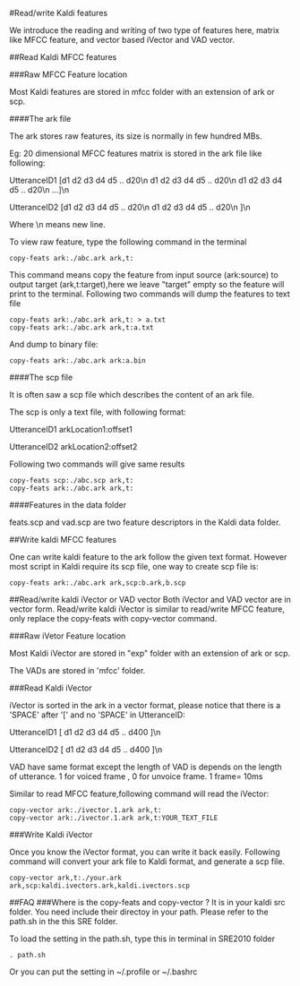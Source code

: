 #Read/write Kaldi features

We introduce the reading and writing of two type of features here, matrix like MFCC feature, and vector based iVector and VAD vector.

##Read Kaldi MFCC features

###Raw MFCC Feature location

Most Kaldi features are stored in mfcc folder with an extension of ark or scp.

####The ark file

The ark stores raw features, its size is normally in few hundred MBs.

Eg: 20 dimensional MFCC features matrix is stored in the ark file like following:

UtteranceID1 [d1 d2 d3 d4 d5 .. d20\n d1 d2 d3 d4 d5 .. d20\n d1 d2 d3 d4 d5 .. d20\n ...]\n

UtteranceID2 [d1 d2 d3 d4 d5 .. d20\n d1 d2 d3 d4 d5 .. d20\n ]\n

Where \n means new line.

To view raw feature, type the following command in the terminal
```
copy-feats ark:./abc.ark ark,t:
```
This command means copy the feature from input source (ark:source) to output target (ark,t:target),here we leave "target" empty so the feature will print to the terminal.
Following two commands will dump the features to text file
```
copy-feats ark:./abc.ark ark,t: > a.txt
copy-feats ark:./abc.ark ark,t:a.txt
```
And dump to binary file:
```
copy-feats ark:./abc.ark ark:a.bin
```


####The scp file

It is often saw a scp file which describes the content of an ark file.

The scp is only a text file, with following format:

UtteranceID1 arkLocation1:offset1 

UtteranceID2 arkLocation2:offset2




Following two commands will give same results
```
copy-feats scp:./abc.scp ark,t:
copy-feats ark:./abc.ark ark,t:
```
####Features in the data folder

feats.scp and vad.scp are two feature descriptors in the Kaldi data folder.


##Write kaldi MFCC features

One can write kaldi feature to the ark follow the given text format. However most script in Kaldi require its scp file, one way to create scp file is:
```
copy-feats ark:./abc.ark ark,scp:b.ark,b.scp
```


##Read/write kaldi iVector or VAD vector
Both iVector and VAD vector are in vector form. Read/write kaldi iVector is similar to read/write MFCC feature, only replace the copy-feats with copy-vector command.

###Raw iVetor Feature location

Most Kaldi iVector are stored in "exp" folder with an extension of ark or scp.

The VADs are stored in 'mfcc' folder.


###Read Kaldi iVector

iVector is sorted in the ark in a vector format, please notice that there is a 'SPACE' after '[' and no 'SPACE' in UtteranceID:

UtteranceID1 [ d1 d2 d3 d4 d5 .. d400 ]\n

UtteranceID2 [ d1 d2 d3 d4 d5 .. d400 ]\n

VAD have same format except the length of VAD is depends on the length of utterance. 1 for voiced frame , 0 for unvoice frame. 1 frame= 10ms



Similar to read MFCC feature,following command will read the iVector:
```
copy-vector ark:./ivector.1.ark ark,t:
copy-vector ark:./ivector.1.ark ark,t:YOUR_TEXT_FILE

```

###Write Kaldi iVector

Once you know the iVector format, you can write it back easily.
Following command will convert your ark file to Kaldi format, and generate a scp file.

```
copy-vector ark,t:./your.ark ark,scp:kaldi.ivectors.ark,kaldi.ivectors.scp

```



##FAQ
###Where is the copy-feats and copy-vector ?
It is in your kaldi src folder. You need include their directoy in your path. Please refer to the path.sh in the this SRE folder.

To load the setting in the path.sh, type this in terminal in SRE2010 folder

```
. path.sh
```
Or you can put the setting in ~/.profile or ~/.bashrc



